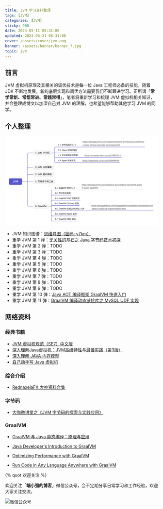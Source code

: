 ```yaml
---
title: JVM 学习资料整理
tags: [JVM]
categories: [JVM]
sticky: 900
date: 2024-05-11 08:31:00
updated: 2024-06-21 08:31:00
cover: /assets/cover/jvm.png
banner: /assets/banner/banner_7.jpg
topic: jvm
---
```


## 前言

JVM 虚拟机原理及其相关的调优技术是每一位 Java 工程师必备的技能，随着 JDK 不断地发展，新的底层实现和调优方法需要我们不断跟进学习。正所谓「**常学常新、常悟常进、常践常得**」，笔者将重新学习和梳理 JVM 虚拟机相关知识，并会整理成博文以加深自己对 JVM 的理解，也希望能够帮助其他学习 JVM 的同学。

## 个人整理

![JVM 知识图谱](jvm-learning-materials/jvm-mind-map.png)

* JVM 知识图谱：[思维导图（密码: y7km）](https://www.mubu.com/doc/MsZQtBYGFR)
* 重学 JVM 第 1 弹：[无关性的基石之 Java 字节码技术初探](https://strongduanmu.com/blog/cornerstone-of-irrelevance-preliminary-study-of-java-bytecode-technology.html)
* 重学 JVM 第 2 弹：TODO
* 重学 JVM 第 3 弹：TODO
* 重学 JVM 第 4 弹：TODO
* 重学 JVM 第 5 弹：TODO
* 重学 JVM 第 6 弹：TODO
* 重学 JVM 第 7 弹：TODO
* 重学 JVM 第 8 弹：TODO
* 重学 JVM 第 9 弹：TODO
* 重学 JVM 第 10 弹：[Java AOT 编译框架 GraalVM 快速入门](https://strongduanmu.com/blog/java-aot-compiler-framework-graalvm-quick-start.html)
* 重学 JVM 第 11 弹：[GraalVM 编译动态链接库之 MySQL UDF 实现](https://strongduanmu.com/blog/graalvm-compilation-of-dynamic-link-library-mysql-udf-implementation.html)

## 网络资料

### 经典书籍

* [JVM 虚拟机规范（SE7）中文版](https://strongduanmu.com/share/jvm/JVM%20%E8%99%9A%E6%8B%9F%E6%9C%BA%E8%A7%84%E8%8C%83%EF%BC%88SE7%EF%BC%89%E4%B8%AD%E6%96%87%E7%89%88.pdf)
* [深入理解Java虚拟机：JVM高级特性与最佳实践（第3版）](https://strongduanmu.com/share/jvm/%E6%B7%B1%E5%85%A5%E7%90%86%E8%A7%A3Java%E8%99%9A%E6%8B%9F%E6%9C%BA%EF%BC%9AJVM%E9%AB%98%E7%BA%A7%E7%89%B9%E6%80%A7%E4%B8%8E%E6%9C%80%E4%BD%B3%E5%AE%9E%E8%B7%B5%EF%BC%88%E7%AC%AC3%E7%89%88%EF%BC%89.pdf)
* [深入理解 JAVA 内存模型](https://strongduanmu.com/share/jvm/%E6%B7%B1%E5%85%A5%E7%90%86%E8%A7%A3%20JAVA%20%E5%86%85%E5%AD%98%E6%A8%A1%E5%9E%8B.pdf)
* [自己动手写 Java 虚拟机](https://strongduanmu.com/share/jvm/%E8%87%AA%E5%B7%B1%E5%8A%A8%E6%89%8B%E5%86%99%20Java%20%E8%99%9A%E6%8B%9F%E6%9C%BA.pdf)

### 综合介绍

* [RednaxelaFX 大神资料合集](https://zhuanlan.zhihu.com/p/25042028)

### 字节码

* [大咖微讲堂之《JVM 字节码的探索与实践应用》](https://heapdump.cn/course/2608464/list)

### GraalVM

* [GraalVM 与 Java 静态编译：原理与应用](https://weread.qq.com/web/bookDetail/05e320207280c16e05e5bc3)
* [Java Developer's Introduction to GraalVM](https://www.youtube.com/watch?v=llmdMhED0Qc)

* [Optimizing Performance with GraalVM](https://archive.qconsf.com/system/files/presentation-slides/qconsf2019-alina-yurenko-jit-vs-aot-performance-with-graalvm.pdf)

* [Run Code in Any Language Anywhere with GraalVM](https://www.youtube.com/watch?v=JoDOo4FyYMU)



{% quot 欢迎关注 %}

欢迎关注「**端小强的博客**」微信公众号，会不定期分享日常学习和工作经验，欢迎大家关注交流。

![微信公众号](/assets/wechat/gongzhonghao.png)
